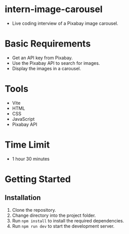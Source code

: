 # intern-image-carousel

- Live coding interview of a Pixabay image carousel.

# Basic Requirements

- Get an API key from Pixabay.
- Use the Pixabay API to search for images.
- Display the images in a carousel.

# Tools

- Vite
- HTML
- CSS
- JavaScript
- Pixabay API

# Time Limit

- 1 hour 30 minutes

# Getting Started

## Installation

1. Clone the repository.
2. Change directory into the project folder.
3. Run `npm install` to install the required dependencies.
4. Run `npm run dev` to start the development server.
